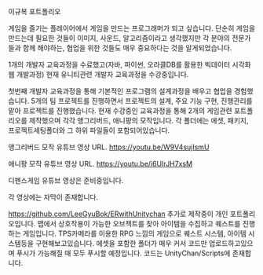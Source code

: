 이규복 포트폴리오

게임을 즐기는 플레이어에서 게임을 만드는 프로그래머가 되고 싶습니다.
단순히 게임을 만드는데 필요한 것들이 이미지, 사운드, 알고리즘이라고 생각했지만
각 분야의 전문가들과 함께 해야하는, 협업을 위한 것들도 매우 중요하다는 것을 알게되었습니다.

1개의 개발자 교육과정을 수료했고(자바, 파이썬, 오라클DB를 활용한 빅데이터 시각화 웹 개발과정) 현재 유니티관련 개발자 교육과정을 수강중입니다.

첫번째 개발자 교육과정을 통해 기본적인 프로그램의 설계과정을 배우고 협업을 경험했습니다. 5개의 팀 프로젝트를 진행하면서 프로젝트의 설계, 주요 기능 구현, 진행관리를 맡아 프로젝트를 진행했습니다.
현재 수강중인 교육과정을 통해 2개의 게임관련 포트폴리오를 제작했으며 각각 앵그리버드, 애니팡의 모작입니다. 각 폴더에는 에셋, 패키지, 프로젝트세팅폴더와 그 하위 파일들이 포함되어있습니다.

앵그리버드 모작 유튜브 영상 URL. 
https://youtu.be/W9V4sujIsmU

애니팡 모작 유튜브 영상 URL.
https://youtu.be/i6UIrJH7xsM

디펜스게임 유튜브 영상은 준비중입니다.

각 영상에는 자막이 존재합니다.

https://github.com/LeeGyuBok/ERwithUnitychan
추가로 제작중이 개인 포트폴리오입니다. 맵에서 상호작용이 가능한 오브젝트를 찾아 아이템을 수집하고 퀘스트를 진행하는 게임입니다.
TPS카메라를 이용한 RPG 느낌의 게임으로 퀘스트 시스템, 아이템 시스템등을 구현해보고있습니다.
에셋을 포함한 폴더가 매우 커서 코드만 업로드하고있으며 푸시가 가능해질 때 모두 푸시할 예정입니다. 코드는 UnityChan/Scripts에 존재합니다.
